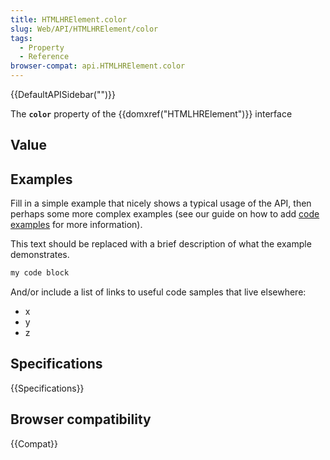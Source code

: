```yaml
---
title: HTMLHRElement.color
slug: Web/API/HTMLHRElement/color
tags:
  - Property
  - Reference
browser-compat: api.HTMLHRElement.color
---
```

{{DefaultAPISidebar("")}}

The **`color`** property of the {{domxref("HTMLHRElement")}} interface 

## Value



## Examples

Fill in a simple example that nicely shows a typical usage of the API, then perhaps some more complex examples (see our guide on how to add [code examples](/en-US/docs/MDN/Contribute/Structures/Code_examples) for more information).

This text should be replaced with a brief description of what the example demonstrates.

```js
my code block
```

And/or include a list of links to useful code samples that live elsewhere:

*   x
*   y
*   z

## Specifications

{{Specifications}}

## Browser compatibility

{{Compat}}


